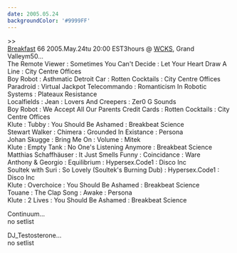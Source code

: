 ```yaml
---
date: 2005.05.24
backgroundColor: '#9999FF'
---
```


\>>  
[Breakfast](http://breakfast.wcks.org/) 66 2005.May.24tu 20:00 EST3hours @ [WCKS](http://www.wcks.org/), Grand Valleym50...  
The Remote Viewer : Sometimes You Can't Decide : Let Your Heart Draw A Line : City Centre Offices  
Boy Robot : Asthmatic Detroit Car : Rotten Cocktails : City Centre Offices  
Paradroid : Virtual Jackpot Telecommando : Romanticism In Robotic Systems : Plateaux Resistance  
Localfields : Jean : Lovers And Creepers : Zer0 G Sounds  
Boy Robot : We Accept All Our Parents Credit Cards : Rotten Cocktails : City Centre Offices  
Klute : Tubby : You Should Be Ashamed : Breakbeat Science  
Stewart Walker : Chimera : Grounded In Existance : Persona  
Johan Skugge : Bring Me On : Volume : Mitek  
Klute : Empty Tank : No One's Listening Anymore : Breakbeat Science  
Matthias Schaffhäuser : It Just Smells Funny : Coincidance : Ware  
Anthony & Georgio : Equilibrium : Hypersex.Code1 : Disco Inc  
Soultek with Suri : So Lovely (Soultek's Burning Dub) : Hypersex.Code1 : Disco Inc  
Klute : Overchoice : You Should Be Ashamed : Breakbeat Science  
Touane : The Clap Song : Awake : Persona  
Klute : 2 Lives : You Should Be Ashamed : Breakbeat Science  

Continuum...  
no setlist  

DJ\_Testosterone...  
no setlist